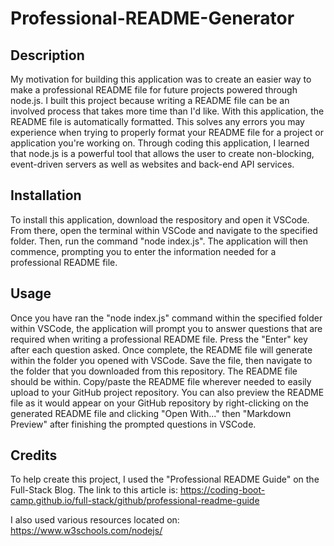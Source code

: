 # Professional-README-Generator

## Description

My motivation for building this application was to create an easier way to make a professional README file for future projects powered through node.js. I built this project because writing a README file can be an involved process that takes more time than I'd like. With this application, the README file is automatically formatted. This solves any errors you may experience when trying to properly format your README file for a project or application you're working on. Through coding this application, I learned that node.js is a powerful tool that allows the user to create non-blocking, event-driven servers as well as websites and back-end API services.

## Installation 

To install this application, download the respository and open it VSCode. From there, open the terminal within VSCode and navigate to the specified folder. Then, run the command "node index.js". The application will then commence, prompting you to enter the information needed for a professional README file.

## Usage

Once you have ran the "node index.js" command within the specified folder within VSCode, the application will prompt you to answer questions that are required when writing a professional README file. Press the "Enter" key after each question asked. Once complete, the README file will generate within the folder you opened with VSCode. Save the file, then navigate to the folder that you downloaded from this repository. The README file should be within. Copy/paste the README file wherever needed to easily upload to your GitHub project repository. You can also preview the README file as it would appear on your GitHub repository by right-clicking on the generated README file and clicking "Open With..." then "Markdown Preview" after finishing the prompted questions in VSCode.

## Credits

To help create this project, I used the "Professional README Guide" on the Full-Stack Blog. The link to this article is: https://coding-boot-camp.github.io/full-stack/github/professional-readme-guide

I also used various resources located on: https://www.w3schools.com/nodejs/
